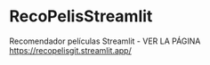 # RecoPelisStreamlit
Recomendador películas Streamlit - VER LA PÁGINA https://recopelisgit.streamlit.app/
